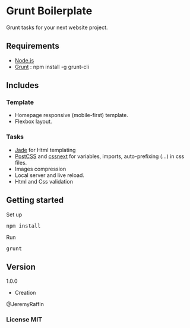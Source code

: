 # Grunt Boilerplate
Grunt tasks for your next website project.

## Requirements
- [Node.js](http://nodejs.org)
- [Grunt](http://gruntjs.com/) : npm install -g grunt-cli

## Includes

### Template
- Homepage responsive (mobile-first) template.
- Flexbox layout.

### Tasks
- [Jade](http://jade-lang.com/) for Html templating
- [PostCSS](https://github.com/postcss/postcss) and [cssnext](http://cssnext.io/) for variables, imports, auto-prefixing (...) in css files.
- Images compression
- Local server and live reload.
- Html and Css validation

## Getting started
Set up <pre>npm install</pre>
Run <pre>grunt</pre>

## Version

1.0.0
- Creation

@JeremyRaffin

### License MIT
